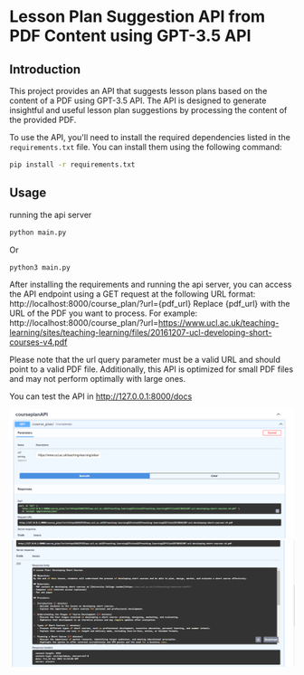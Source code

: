 # Lesson Plan Suggestion API from PDF Content using GPT-3.5 API

## Introduction

This project provides an API that suggests lesson plans based on the content of a PDF using GPT-3.5 API. The API is designed to generate insightful and useful lesson plan suggestions by processing the content of the provided PDF.

To use the API, you'll need to install the required dependencies listed in the `requirements.txt` file. You can install them using the following command:

```bash
pip install -r requirements.txt
```
## Usage
running the api server
```bash
python main.py
```
Or 
```bash
python3 main.py
```

After installing the requirements and running the api server, you can access the API endpoint using a GET request at the following URL format:
http://localhost:8000/course_plan/?url={pdf_url}
Replace {pdf_url} with the URL of the PDF you want to process. For example:
http://localhost:8000/course_plan/?url=https://www.ucl.ac.uk/teaching-learning/sites/teaching-learning/files/20161207-ucl-developing-short-courses-v4.pdf

Please note that the url query parameter must be a valid URL and should point to a valid PDF file. Additionally, this API is optimized for small PDF files and may not perform optimally with large ones.

You can test the API in http://127.0.0.1:8000/docs

![doc_screenshot_1](img1.png)
![doc_screenshot_2](img2.png)


